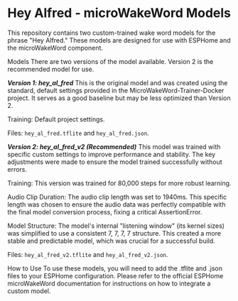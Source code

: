 # Hey Alfred - microWakeWord Models

This repository contains two custom-trained wake word models for the phrase "Hey Alfred." These models are designed for use with ESPHome and the microWakeWord component.

Models
There are two versions of the model available. Version 2 is the recommended model for use.

***Version 1: hey_al_fred***
This is the original model and was created using the standard, default settings provided in the MicroWakeWord-Trainer-Docker project. It serves as a good baseline but may be less optimized than Version 2.

Training: Default project settings.

Files: `hey_al_fred.tflite` and `hey_al_fred.json`.

***Version 2: hey_al_fred_v2 (Recommended)***
This model was trained with specific custom settings to improve performance and stability. The key adjustments were made to ensure the model trained successfully without errors.

Training: This version was trained for 80,000 steps for more robust learning.

Audio Clip Duration: The audio clip length was set to 1940ms. This specific length was chosen to ensure the audio data was perfectly compatible with the final model conversion process, fixing a critical AssertionError.

Model Structure: The model's internal "listening window" (its kernel sizes) was simplified to use a consistent 7, 7, 7, 7 structure. This created a more stable and predictable model, which was crucial for a successful build.

Files: `hey_al_fred_v2.tflite` and `hey_al_fred_v2.json`.

How to Use
To use these models, you will need to add the .tflite and .json files to your ESPHome configuration. Please refer to the official ESPHome microWakeWord documentation for instructions on how to integrate a custom model.
